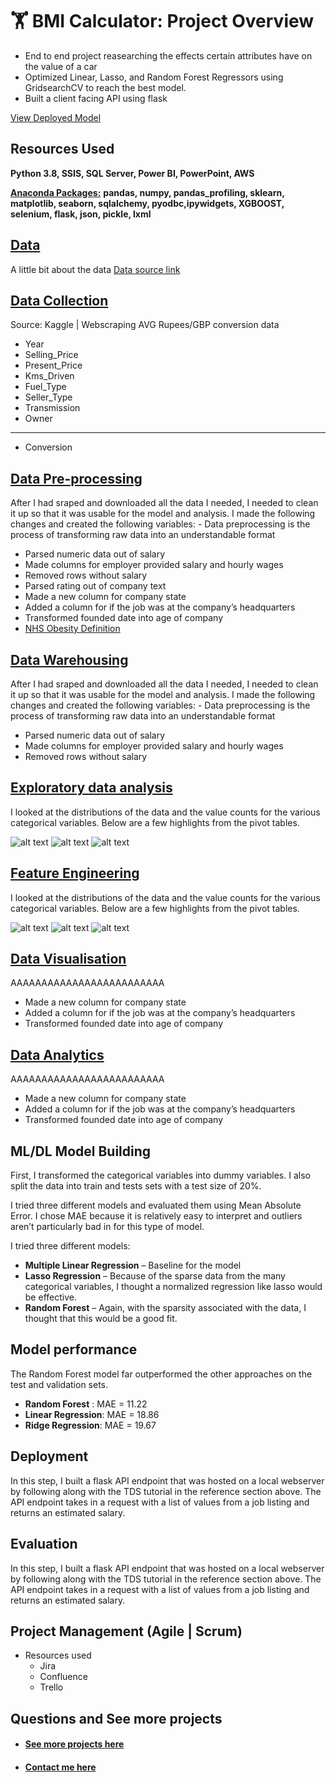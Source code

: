 # 🏋 BMI Calculator: Project Overview 
* End to end project reasearching the effects certain attributes have on the value of a car
* Optimized Linear, Lasso, and Random Forest Regressors using GridsearchCV to reach the best model. 
* Built a client facing API using flask 

[View Deployed Model](https://carsalepricecalc.herokuapp.com/)

## Resources Used
**Python 3.8, SSIS, SQL Server, Power BI, PowerPoint, AWS** 

[**Anaconda Packages:**](requirements.txt) **pandas, numpy, pandas_profiling, sklearn, matplotlib, seaborn, sqlalchemy, pyodbc,ipywidgets,                 XGBOOST, selenium, flask, json, pickle, lxml**   

## [Data](Data/bmi.csv) 
A little bit about the data 
[Data source link](https://www.kaggle.com/yasserh/bmidataset)
<br>

## [Data Collection](Code/P11_Code.ipynb)
Source: Kaggle | Webscraping AVG Rupees/GBP conversion data  
*	Year	
*   Selling_Price	
*   Present_Price	
*   Kms_Driven	
*   Fuel_Type	
*   Seller_Type	
*   Transmission	
*   Owner
-------
*   Conversion


## [Data Pre-processing](Code/P11_Code.ipynb)
After I had sraped and downloaded all the data I needed, I needed to clean it up so that it was usable for the model and analysis. I made the following changes and created the following variables:   - Data preprocessing is the process of transforming raw data into an understandable format

*	Parsed numeric data out of salary 
*	Made columns for employer provided salary and hourly wages 
*	Removed rows without salary 
*	Parsed rating out of company text 
*	Made a new column for company state 
*	Added a column for if the job was at the company’s headquarters 
*	Transformed founded date into age of company 
*   [NHS Obesity Definition](https://www.nhs.uk/conditions/obesity/#:~:text=18.5%20to%2024.9%20means%20you,means%20you're%20severely%20obese)


## [Data Warehousing](Code/P11_Code.ipynb)
After I had sraped and downloaded all the data I needed, I needed to clean it up so that it was usable for the model and analysis. I made the following changes and created the following variables:   - Data preprocessing is the process of transforming raw data into an understandable format

*	Parsed numeric data out of salary 
*	Made columns for employer provided salary and hourly wages 
*	Removed rows without salary 



## [Exploratory data analysis](Code/P11_Code.ipynb) 
I looked at the distributions of the data and the value counts for the various categorical variables. Below are a few highlights from the pivot tables. 

![alt text](https://github.com/PlayingNumbers/ds_salary_proj/blob/master/salary_by_job_title.PNG "Salary by Position")
![alt text](https://github.com/PlayingNumbers/ds_salary_proj/blob/master/positions_by_state.png "Job Opportunities by State")
![alt text](https://github.com/PlayingNumbers/ds_salary_proj/blob/master/correlation_visual.png "Correlations")


## [Feature Engineering](Code/P11_Code.ipynb)
I looked at the distributions of the data and the value counts for the various categorical variables. Below are a few highlights from the pivot tables. 

![alt text](https://github.com/PlayingNumbers/ds_salary_proj/blob/master/salary_by_job_title.PNG "Salary by Position")
![alt text](https://github.com/PlayingNumbers/ds_salary_proj/blob/master/positions_by_state.png "Job Opportunities by State")
![alt text](https://github.com/PlayingNumbers/ds_salary_proj/blob/master/correlation_visual.png "Correlations")


## [Data Visualisation]()
AAAAAAAAAAAAAAAAAAAAAAAAA

*	Made a new column for company state 
*	Added a column for if the job was at the company’s headquarters 
*	Transformed founded date into age of company 

## [Data Analytics](PRESENTATION)
AAAAAAAAAAAAAAAAAAAAAAAAA

*	Made a new column for company state 
*	Added a column for if the job was at the company’s headquarters 
*	Transformed founded date into age of company 

<!-- ## Business Intelligence
AAAAAAAAAAAAAAAAAAAAAAAAA

*	Made a new column for company state 
*	Added a column for if the job was at the company’s headquarters 
*	Transformed founded date into age of company  -->

## ML/DL Model Building 

First, I transformed the categorical variables into dummy variables. I also split the data into train and tests sets with a test size of 20%.   

I tried three different models and evaluated them using Mean Absolute Error. I chose MAE because it is relatively easy to interpret and outliers aren’t particularly bad in for this type of model.   

I tried three different models:
*	**Multiple Linear Regression** – Baseline for the model
*	**Lasso Regression** – Because of the sparse data from the many categorical variables, I thought a normalized regression like lasso would be effective.
*	**Random Forest** – Again, with the sparsity associated with the data, I thought that this would be a good fit. 

## Model performance
The Random Forest model far outperformed the other approaches on the test and validation sets. 
*	**Random Forest** : MAE = 11.22
*	**Linear Regression**: MAE = 18.86
*	**Ridge Regression**: MAE = 19.67

## Deployment 
In this step, I built a flask API endpoint that was hosted on a local webserver by following along with the TDS tutorial in the reference section above. The API endpoint takes in a request with a list of values from a job listing and returns an estimated salary. 

## Evaluation 
In this step, I built a flask API endpoint that was hosted on a local webserver by following along with the TDS tutorial in the reference section above. The API endpoint takes in a request with a list of values from a job listing and returns an estimated salary. 


## Project Management (Agile | Scrum)
* Resources used
    * Jira
    * Confluence
    * Trello 

## Questions and See more projects    

* #### [See more projects here](https://mattithyahutech.co.uk/)
* #### [Contact me here](mailto:theanalyticsolutions@gmail.com) 
